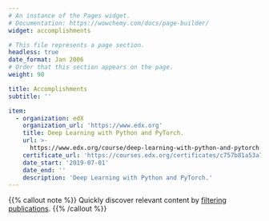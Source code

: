 ```yaml
---
# An instance of the Pages widget.
# Documentation: https://wowchemy.com/docs/page-builder/
widget: accomplishments

# This file represents a page section.
headless: true
date_format: Jan 2006
# Order that this section appears on the page.
weight: 90

title: Accomplishments
subtitle: ''

item:
  - organization: edX
    organization_url: 'https://www.edx.org'
    title: Deep Learning with Python and PyTorch.
    url: >-
      https://www.edx.org/course/deep-learning-with-python-and-pytorch
    certificate_url: 'https://courses.edx.org/certificates/c757b81a53a74c0d97cf92c3a072ec0d'
    date_start: '2019-07-01'
    date_end: ''
    description: 'Deep Learning with Python and PyTorch.'
---
```


{{% callout note %}}
Quickly discover relevant content by [filtering publications](./publication/).
{{% /callout %}}
